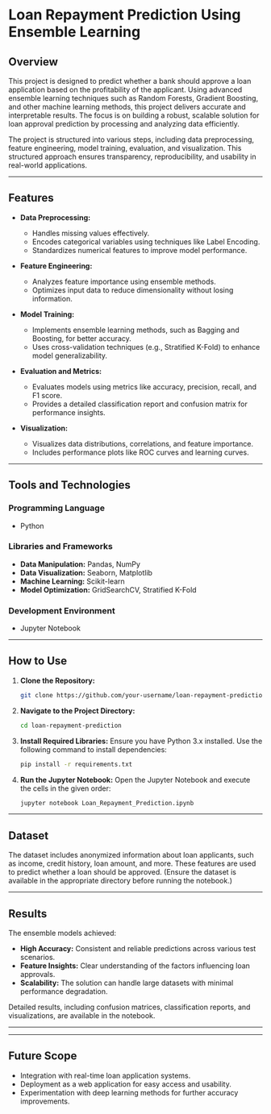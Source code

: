 
# Loan Repayment Prediction Using Ensemble Learning

## Overview
This project is designed to predict whether a bank should approve a loan application based on the profitability of the applicant. Using advanced ensemble learning techniques such as Random Forests, Gradient Boosting, and other machine learning methods, this project delivers accurate and interpretable results. The focus is on building a robust, scalable solution for loan approval prediction by processing and analyzing data efficiently.

The project is structured into various steps, including data preprocessing, feature engineering, model training, evaluation, and visualization. This structured approach ensures transparency, reproducibility, and usability in real-world applications.

---

## Features
- **Data Preprocessing:**
  - Handles missing values effectively.
  - Encodes categorical variables using techniques like Label Encoding.
  - Standardizes numerical features to improve model performance.

- **Feature Engineering:**
  - Analyzes feature importance using ensemble methods.
  - Optimizes input data to reduce dimensionality without losing information.

- **Model Training:**
  - Implements ensemble learning methods, such as Bagging and Boosting, for better accuracy.
  - Uses cross-validation techniques (e.g., Stratified K-Fold) to enhance model generalizability.

- **Evaluation and Metrics:**
  - Evaluates models using metrics like accuracy, precision, recall, and F1 score.
  - Provides a detailed classification report and confusion matrix for performance insights.

- **Visualization:**
  - Visualizes data distributions, correlations, and feature importance.
  - Includes performance plots like ROC curves and learning curves.

---

## Tools and Technologies
### Programming Language
- Python

### Libraries and Frameworks
- **Data Manipulation:** Pandas, NumPy
- **Data Visualization:** Seaborn, Matplotlib
- **Machine Learning:** Scikit-learn
- **Model Optimization:** GridSearchCV, Stratified K-Fold

### Development Environment
- Jupyter Notebook

---

## How to Use
1. **Clone the Repository:**
   ```bash
   git clone https://github.com/your-username/loan-repayment-prediction.git
   ```
2. **Navigate to the Project Directory:**
   ```bash
   cd loan-repayment-prediction
   ```
3. **Install Required Libraries:**
   Ensure you have Python 3.x installed. Use the following command to install dependencies:
   ```bash
   pip install -r requirements.txt
   ```
4. **Run the Jupyter Notebook:**
   Open the Jupyter Notebook and execute the cells in the given order:
   ```bash
   jupyter notebook Loan_Repayment_Prediction.ipynb
   ```

---

## Dataset
The dataset includes anonymized information about loan applicants, such as income, credit history, loan amount, and more. These features are used to predict whether a loan should be approved. (Ensure the dataset is available in the appropriate directory before running the notebook.)

---

## Results
The ensemble models achieved:
- **High Accuracy:** Consistent and reliable predictions across various test scenarios.
- **Feature Insights:** Clear understanding of the factors influencing loan approvals.
- **Scalability:** The solution can handle large datasets with minimal performance degradation.

Detailed results, including confusion matrices, classification reports, and visualizations, are available in the notebook.

---

---

## Future Scope
- Integration with real-time loan application systems.
- Deployment as a web application for easy access and usability.
- Experimentation with deep learning methods for further accuracy improvements.


